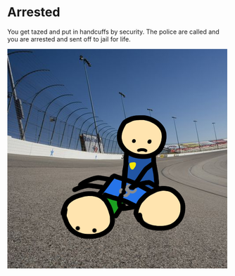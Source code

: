 # Arrested  
You get tazed and put in handcuffs by security. The police are called and you are arrested and sent off to jail for life.  

![taze-and-handcuff.png](../pictures/taze-and-handcuff.png)  